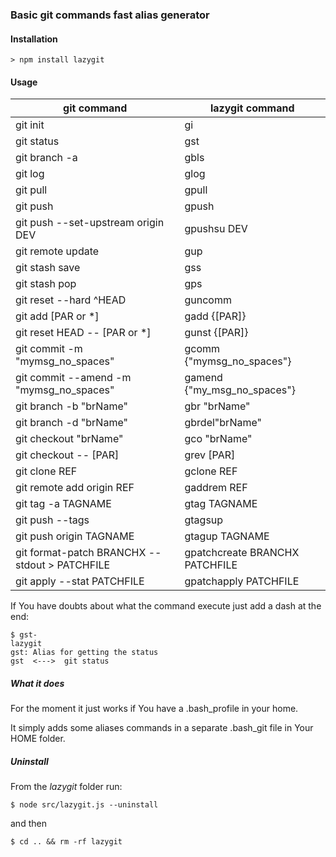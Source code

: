 ### Basic git commands fast alias generator

#### Installation
```
> npm install lazygit
```

#### Usage  

| git command        | lazygit command|
| ------------- |-------------|
| git init      | gi |
| git status | gst |
| git branch -a | gbls |
| git log | glog |
| git pull | gpull |
| git push | gpush |
| git push --set-upstream origin DEV | gpushsu DEV |
| git remote update | gup |
| git stash save | gss |
| git stash pop | gps |
| git reset --hard ^HEAD | guncomm | 
| git add [PAR or *] | gadd {[PAR]} |
| git reset HEAD -- [PAR or *] | gunst {[PAR]} |
| git commit -m "mymsg\_no\_spaces" | gcomm {"mymsg\_no\_spaces"} |
| git commit --amend -m "mymsg\_no\_spaces" | gamend {"my\_msg\_no\_spaces"} |
| git branch -b "brName" | gbr "brName" |
| git branch -d "brName" | gbrdel"brName" |
| git checkout "brName" | gco "brName" |
| git checkout -- [PAR] | grev [PAR] |
| git clone REF | gclone REF |
| git remote add origin REF | gaddrem REF | 
| git tag -a TAGNAME | gtag TAGNAME |
| git push --tags | gtagsup |
| git push origin TAGNAME | gtagup TAGNAME |
| git format-patch  BRANCHX --stdout > PATCHFILE | gpatchcreate BRANCHX PATCHFILE |
| git apply --stat PATCHFILE | gpatchapply PATCHFILE |

If You have doubts about what the command execute just add a dash at the end:  

```
$ gst-
lazygit
gst: Alias for getting the status 
gst  <--->  git status

```

##### What it does  

For the moment it just works if You have a .bash_profile in your home.  

It simply adds some aliases commands in a separate .bash_git file in Your HOME folder.  

##### Uninstall  
From the _lazygit_ folder run:  
```
$ node src/lazygit.js --uninstall
```
and then
```
$ cd .. && rm -rf lazygit
```

 